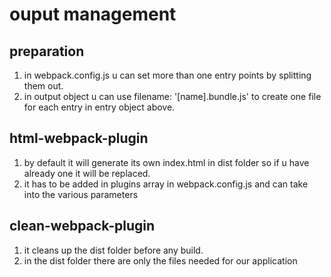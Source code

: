 # ouput management

## preparation

1. in webpack.config.js u can set more than one entry points by splitting them out.
1. in output object u can use filename: '[name].bundle.js' to create one file for each entry in entry object above.

## html-webpack-plugin

1. by default it will generate its own index.html in dist folder so if u have already one it will be replaced.
1. it has to be added in plugins array in webpack.config.js and can take into the various parameters

## clean-webpack-plugin

1. it cleans up the dist folder before any build.
1. in the dist folder there are only the files needed for our application

